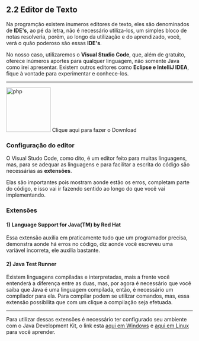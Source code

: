 ## 2.2 Editor de Texto

Na programção existem inumeros editores de texto, eles são denominados de **IDE's**, ao pé da letra, não é necessário utiliza-los, um simples bloco de notas resolveria, porém, ao longo da utilização e do aprendizado, você, verá o quão poderoso são essas **IDE's**.

No nosso caso, utilizaremos o **Visual Studio Code**, que, além de gratuito, oferece inúmeros aportes para qualquer linguagem, não somente Java como irei apresentar. Existem outros editores como **Eclipse e IntelliJ IDEA**, fique à vontade para experimentar e conhece-los.

<hr>
<img src="https://user-images.githubusercontent.com/674621/71187801-14e60a80-2280-11ea-94c9-e56576f76baf.png" alt="php" width="120>


<a href="https://code.visualstudio.com/download"> Clique aqui para fazer o Download </a>

### Configuração do editor ###

O Visual Studo Code, como dito, é um editor feito para muitas linguagens, mas, para se adequar as linguagens e para facilitar a escrita do código são necessárias as **extensões**.

Elas são importantes pois mostram aonde estão os erros, completam parte do código, e isso vai ir fazendo sentido ao longo do que você vai implementando. 

### Extensões ###

#### 1) Language Support for Java(TM) by Red Hat

Essa extensão auxilia em praticamente tudo que um programador precisa, demonstra aonde há erros no código, diz aonde você escreveu uma variável incorreta, ele auxilia bastante.

#### 2) Java Test Runner

Existem linguagens compiladas e interpretadas, mais a frente você entenderá a diferença entre as duas, mas, por agora é necessário que você saiba que Java é uma linguagem compilada, então, é necessário um compilador para ela. Para compilar podem se utilizar comandos, mas, essa extensão possibilita que com um clique a compilação seja efetuada.

<hr>
Para utilizar dessas extensões é necessário ter configurado seu ambiente com o Java Development Kit, o link esta <a href="https://github.com/paulorievrs/java4noobs/blob/master/2%20-%20Ambiente/2.1-Ambiente-Windows.md">aqui em Windows</a> e <a href="https://github.com/paulorievrs/java4noobs/blob/master/2%20-%20Ambiente/2.1-Ambiente-Linux.md">aqui em Linux</a> para você aprender.
